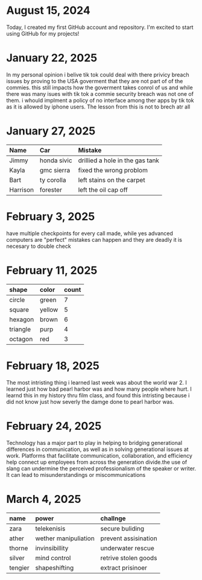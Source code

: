 # August 15, 2024

Today, I created my first GitHub account and repository. I'm excited to start using GitHub for my projects!

# January  22, 2025

In my personal opinion i belive tik tok could deal with there privicy breach issues by proving to the USA goverment that they are not part of of the commies. this still impacts how the goverment takes conrol of us and while there was many isues with tik tok a commie security breach was not one of them. i whould implment a policy of no interface among ther apps by tik tok as it is allowed by iphone users. The lesson from this is not to brech atr all  

# January  27, 2025
| Name     | Car | Mistake |
| :------- | :-- | :------ |
| Jimmy    | honda sivic    |    drillied a hole in the gas tank     |
| Kayla    |  gmc sierra    |    fixed the wrong problom     |
| Bart     |  ty corolla   |    left stains on the carpet     |
| Harrison |forester| left the oil cap off        |

# February 3, 2025
have multiple checkpoints for every call made, while yes advanced computers are "perfect" mistakes can happen and they are deadly it is necesary to double check 

# February 11, 2025 

| shape     | color  | count |
| :------- | :-- | :------ |
|      circle    |  green   |       7  |
|  square        |  yellow   |    5     |
| hexagon         |  brown   |     6    |
|   triangle       |  purp   |      4   |
 |  octagon       | red  |  3      |

# February 18, 2025

The most intristing thing i learned last week was about the world war 2. I learned just how bad pearl harbor was and how many people where hurt. I learnd this in my history thru film class, and found this intristing because i did not know just how severly the damge done to pearl harbor was.  

# February 24, 2025
Technology has a major part to play in helping to bridging generational differences in communication, as well as in solving generational issues at work. Platforms that facilitate communication, collaboration, and efficiency help connect up employees from across the generation divide.the use of slang can undermine the perceived professionalism of the speaker or writer. It can lead to misunderstandings or miscommunications

# March 4, 2025

|   name   | power  | challnge |
| :------- | :-- | :------ |
|  zara    |   telekenisis  |  secure buliding     |
|    ather      |    wether manipuliation |  prevent assisination       |
|      thorne    |   invinsibillity  |  underwater rescue       |
|       silver   |    mind control     |  retrive stolen goods   |
 |    tengier    |  shapeshifting |   extract prisinoer     |
